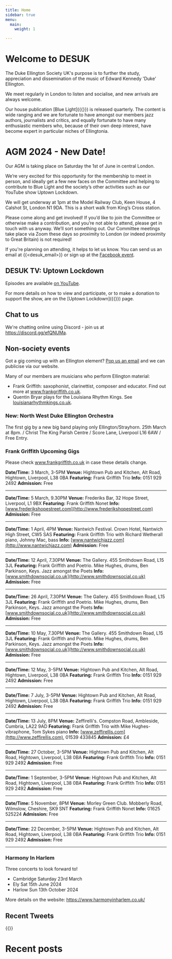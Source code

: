 ```yaml
---
title: Home
sidebar: true
menu:
  main:
    weight: 1

---
```

# Welcome to DESUK

The Duke Ellington Society UK's purpose is to further the study, appreciation and dissemination of the music of Edward Kennedy 'Duke' Ellington.

We meet regularly in London to listen and socialise, and new arrivals are always welcome.

Our house publication [Blue Light]({{<relref blue_light>}}) is released quarterly. The content is wide ranging and we are fortunate to have amongst our members jazz authors, journalists and critics, and equally fortunate to have many enthusiastic members who, because of their own deep interest, have become expert in particular niches of Ellingtonia.

# AGM 2024 - New Date!

Our AGM is taking place on Saturday the 1st of June in central London.

We’re very excited for this opportunity for the membership to meet in person,
and ideally get a few new faces on the Committee and helping to contribute to
Blue Light and the society’s other activities such as our YouTube show Uptown
Lockdown.

We will get underway at 1pm at the Model Railway Club, Keen House, 4 Calshot St,
London N1 9DA. This is a short walk from King’s Cross station.

Please come along and get involved! If you’d like to join the Committee or
otherwise make a contribution, and you’re not able to attend, please get in
touch with us anyway. We’ll sort something out. Our Committee meetings take
place via Zoom these days so proximity to London (or indeed proximity to Great
Britain) is not required!

If you're planning on attending, it helps to let us know. You can send us an
email at {{<desuk_email>}} or sign up at the [Facebook
event](https://fb.me/e/8r0KaWLmY).

## DESUK TV: Uptown Lockdown

Episodes are available [on YouTube](https://www.youtube.com/channel/UCq3QqJgdSJwk4nlmnnaH42Q/).

For more details on how to view and participate, or to make a donation to support the show, are on the [Uptown Lockdown]({{<relref uptown_lockdown>}}) page.

## Chat to us

We're chatting online using Discord - join us at https://discord.gg/efQNUMa.

## Non-society events

Got a gig coming up with an Ellington element? <a href="mailto:desuk@dukeellington.org.uk">Pop us an email</a> and we can publicise via our website.

Many of our members are musicians who perform Ellington material:
* Frank Griffith: saxophonist, clarinettist, composer and educator. Find out more at www.frankgriffith.co.uk.
* Quentin Bryar plays for the Louisiana Rhythm Kings. See [louisianarhythmkings.co.uk](http://louisianarhythmkings.co.uk/). <!-- https broken for this site -->

### New: North West Duke Ellington Orchestra
The first gig by a new big band playing only Ellington/Strayhorn.
25th March at 8pm. /
Christ The King Parish Centre /
Score Lane, Liverpool L16 6AW  /
Free Entry.


### Frank Griffith Upcoming Gigs

Please check www.frankgriffith.co.uk in case these details change.

**Date/Time:** 3 March, 3-5PM
**Venue:** Hightown Pub and Kitchen, Alt Road, Hightown, Liverpool, L38 0BA
**Featuring:** Frank Griffith Trio
**Info:** 0151 929 2492
**Admission:** Free

---

**Date/Time:** 5 March, 9.30PM
**Venue:** Frederiks Bar, 32 Hope Street, Liverpool, L1 9BX
**Featuring:** Frank Griffith Nonet
**Info:** [www.frederikshopestreet.com](http://www.frederikshopestreet.com)
**Admission:** Free

---

**Date/Time:** 1 April, 4PM
**Venue:** Nantwich Festival. Crown Hotel, Nantwich High Street, CW5 SAS
**Featuring:** Frank Griffith Trio with Richard Wetherall piano, Johnny Mac, bass
**Info:** [www.nantwichjazz.com](http://www.nantwichjazz.com)
**Admission:** Free

---

**Date/Time:** 12 April, 7.30PM
**Venue:** The Gallery. 455 Smithdown Road, L15 3JL
**Featuring:** Frank Griffith and Poetrio. Mike Hughes, drums, Ben Parkinson, Keys. Jazz amongst the Poets
**Info:** [www.smithdownsocial.co.uk](http://www.smithdownsocial.co.uk)
**Admission:** Free

---

**Date/Time:** 26 April, 7.30PM
**Venue:** The Gallery. 455 Smithdown Road, L15 3JL
**Featuring:** Frank Griffith and Poetrio. Mike Hughes, drums, Ben Parkinson, Keys. Jazz amongst the Poets
**Info:** [www.smithdownsocial.co.uk](http://www.smithdownsocial.co.uk)
**Admission:** Free

---

**Date/Time:** 10 May, 7.30PM
**Venue:** The Gallery. 455 Smithdown Road, L15 3JL
**Featuring:** Frank Griffith and Poetrio. Mike Hughes, drums, Ben Parkinson, Keys. Jazz amongst the Poets
**Info:** [www.smithdownsocial.co.uk](http://www.smithdownsocial.co.uk)
**Admission:** Free

---

**Date/Time:** 12 May, 3-5PM
**Venue:** Hightown Pub and Kitchen, Alt Road, Hightown, Liverpool, L38 0BA
**Featuring:** Frank Griffith Trio
**Info:** 0151 929 2492
**Admission:** Free

---

**Date/Time:** 7 July, 3-5PM
**Venue:** Hightown Pub and Kitchen, Alt Road, Hightown, Liverpool, L38 0BA
**Featuring:** Frank Griffith Trio
**Info:** 0151 929 2492
**Admission:** Free

---

**Date/Time:** 13 July, 8PM
**Venue:** Zeffirelli's. Compston Road, Ambleside, Cumbria, LA22 9AD
**Featuring:** Frank Griffith Trio with Mike Hughes- vibraphone, Tom Sykes piano
**Info:** [www.zeffirellis.com](http://www.zeffirellis.com), 01539 433845
**Admission:** £4

---

**Date/Time:** 27 October, 3-5PM
**Venue:** Hightown Pub and Kitchen, Alt Road, Hightown, Liverpool, L38 0BA
**Featuring:** Frank Griffith Trio
**Info:** 0151 929 2492
**Admission:** Free

---

**Date/Time:** 1 September, 3-5PM
**Venue:** Hightown Pub and Kitchen, Alt Road, Hightown, Liverpool, L38 0BA
**Featuring:** Frank Griffith Trio
**Info:** 0151 929 2492
**Admission:** Free

---

**Date/Time:** 5 November, 8PM
**Venue:** Morley Green Club. Mobberly Road, Wilmslow, Cheshire, SK9 SNT
**Featuring:** Frank Griffith Nonet
**Info:** 01625 525224
**Admission:** Free

---

**Date/Time:** 22 December, 3-5PM
**Venue:** Hightown Pub and Kitchen, Alt Road, Hightown, Liverpool, L38 0BA
**Featuring:** Frank Griffith Trio
**Info:** 0151 929 2492
**Admission:** Free

---

### Harmony In Harlem

Three concerts to look forward to!
* Cambridge Saturday 23rd March
* Ely Sat 15th June 2024
* Harlow Sun 13th October 2024

More details on the website: https://www.harmonyinharlem.co.uk/


## Recent Tweets

{{<tweets tweet-limit="2">}}

# Recent posts
